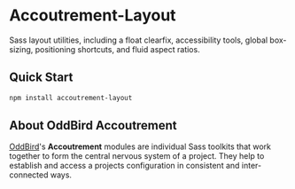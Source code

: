 Accoutrement-Layout
===================

Sass layout utilities,
including a float clearfix,
accessibility tools,
global box-sizing,
positioning shortcuts,
and fluid aspect ratios.


Quick Start
-----------

```bash
npm install accoutrement-layout
```


About OddBird Accoutrement
--------------------------

[OddBird][oddbird]'s **Accoutrement** modules
are individual Sass toolkits
that work together to form
the central nervous system of a project.
They help to establish and access a projects configuration
in consistent and inter-connected ways.

[oddbird]: http://oddbird.net/
